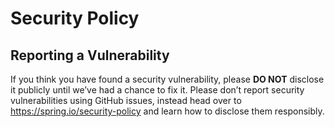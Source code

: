 # Security Policy
## Reporting a Vulnerability

If you think you have found a security vulnerability, please **DO NOT** disclose it publicly until we’ve had a chance to fix it.
Please don’t report security vulnerabilities using GitHub issues, instead head over to https://spring.io/security-policy and learn how to disclose them responsibly.
